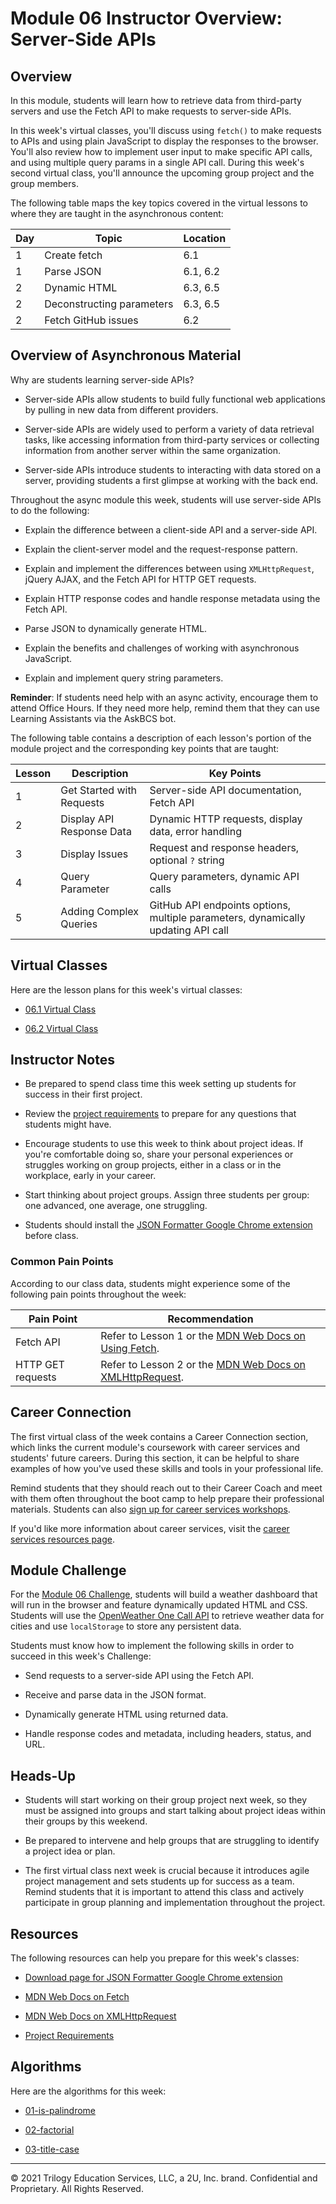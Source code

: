 # Module 06 Instructor Overview: Server-Side APIs

## Overview

In this module, students will learn how to retrieve data from third-party servers and use the Fetch API to make requests to server-side APIs.

In this week's virtual classes, you'll discuss using `fetch()` to make requests to APIs and using plain JavaScript to display the responses to the browser. You'll also review how to implement user input to make specific API calls, and using multiple query params in a single API call. During this week's second virtual class, you'll announce the upcoming group project and the group members.

The following table maps the key topics covered in the virtual lessons to where they are taught in the asynchronous content:

| Day  | Topic                           | Location   |
| ---  | ---                             | ---        |
| 1    | Create fetch                    | 6.1        |
| 1    | Parse JSON                      | 6.1, 6.2   |
| 2    | Dynamic HTML                    | 6.3, 6.5   |
| 2    | Deconstructing parameters       | 6.3, 6.5   |
| 2    | Fetch GitHub issues             | 6.2        |

## Overview of Asynchronous Material

Why are students learning server-side APIs?

* Server-side APIs allow students to build fully functional web applications by pulling in new data from different providers.

* Server-side APIs are widely used to perform a variety of data retrieval tasks, like accessing information from third-party services or collecting information from another server within the same organization.

* Server-side APIs introduce students to interacting with data stored on a server, providing students a first glimpse at working with the back end.

Throughout the async module this week, students will use server-side APIs to do the following:

* Explain the difference between a client-side API and a server-side API.

* Explain the client-server model and the request-response pattern.

* Explain and implement the differences between using `XMLHttpRequest`, jQuery AJAX, and the Fetch API for HTTP GET requests.

* Explain HTTP response codes and handle response metadata using the Fetch API.

* Parse JSON to dynamically generate HTML.

* Explain the benefits and challenges of working with asynchronous JavaScript.

* Explain and implement query string parameters.

**Reminder**: If students need help with an async activity, encourage them to attend Office Hours. If they need more help, remind them that they can use Learning Assistants via the AskBCS bot.

The following table contains a description of each lesson's portion of the module project and the corresponding key points that are taught:

| Lesson           | Description                | Key Points                                                                         |
| ---              | ---                        | ---                                                                                |
| 1                | Get Started with Requests  | Server-side API documentation, Fetch API                                           |
| 2                | Display API Response Data  | Dynamic HTTP requests, display data, error handling                                |
| 3                | Display Issues             | Request and response headers, optional `?` string                                  |
| 4                | Query Parameter            | Query parameters, dynamic API calls                                                |
| 5                | Adding Complex Queries     |  GitHub API endpoints options, multiple parameters, dynamically updating API call  |

## Virtual Classes

Here are the lesson plans for this week's virtual classes:

* [06.1 Virtual Class](./06.1-REQUIRED.md)

* [06.2 Virtual Class](./06.2-REQUIRED.md)

## Instructor Notes

* Be prepared to spend class time this week setting up students for success in their first project.

* Review the [project requirements](../../01-Class-Content/06-Server-Side-APIs/04-Supplemental/Project-Requirements.md) to prepare for any questions that students might have.

* Encourage students to use this week to think about project ideas. If you're comfortable doing so, share your personal experiences or struggles working on group projects, either in a class or in the workplace, early in your career.

* Start thinking about project groups. Assign three students per group: one advanced, one average, one struggling.

* Students should install the [JSON Formatter Google Chrome extension](https://chrome.google.com/webstore/detail/json-formatter/bcjindcccaagfpapjjmafapmmgkkhgoa?hl=en) before class.

### Common Pain Points

According to our class data, students might experience some of the following pain points throughout the week:

| Pain Point                          | Recommendation       |
| ---                                 | ---                  |
| Fetch API                           | Refer to Lesson 1 or the [MDN Web Docs on Using Fetch](https://developer.mozilla.org/en-US/docs/Web/API/Fetch_API/Using_Fetch). |
| HTTP GET requests | Refer to Lesson 2 or the [MDN Web Docs on XMLHttpRequest](https://developer.mozilla.org/en-US/docs/Web/API/XMLHttpRequest).|

## Career Connection

The first virtual class of the week contains a Career Connection section, which links the current module's coursework with career services and students' future careers. During this section, it can be helpful to share examples of how you've used these skills and tools in your professional life.

Remind students that they should reach out to their Career Coach and meet with them often throughout the boot camp to help prepare their professional materials. Students can also [sign up for career services workshops](https://careernetwork.2u.com/?utm_medium=Academics&utm_source=boot_camp).

If you'd like more information about career services, visit the [career services resources page](https://careernetwork.2u.com/?utm_medium=Academics&utm_source=boot_camp/).

## Module Challenge

For the [Module 06 Challenge](../../01-Class-Content/06-Server-Side-APIs/02-Challenge), students will build a weather dashboard that will run in the browser and feature dynamically updated HTML and CSS. Students will use the [OpenWeather One Call API](https://openweathermap.org/api/one-call-api) to retrieve weather data for cities and use `localStorage` to store any persistent data.

Students must know how to implement the following skills in order to succeed in this week's Challenge:

* Send requests to a server-side API using the Fetch API.

* Receive and parse data in the JSON format.

* Dynamically generate HTML using returned data.

* Handle response codes and metadata, including headers, status, and URL.

## Heads-Up

* Students will start working on their group project next week, so they must be assigned into groups and start talking about project ideas within their groups by this weekend.

* Be prepared to intervene and help groups that are struggling to identify a project idea or plan.  

* The first virtual class next week is crucial because it introduces agile project management and sets students up for success as a team. Remind students that it is important to attend this class and actively participate in group planning and implementation throughout the project.

## Resources

The following resources can help you prepare for this week's classes:

* [Download page for JSON Formatter Google Chrome extension](https://chrome.google.com/webstore/detail/json-formatter/bcjindcccaagfpapjjmafapmmgkkhgoa?hl=en)

* [MDN Web Docs on Fetch](https://developer.mozilla.org/en-US/docs/Web/API/Fetch_API)

* [MDN Web Docs on XMLHttpRequest](https://developer.mozilla.org/en-US/docs/Web/API/XMLHttpRequest)

* [Project Requirements](../../01-Class-Content/06-Server-Side-APIs/04-Supplemental/Project-Requirements.md)

## Algorithms

Here are the algorithms for this week:

* [01-is-palindrome](../../01-Class-Content/06-Server-Side-APIs/03-Algorithms/01-is-palindrome)

* [02-factorial](../../01-Class-Content/06-Server-Side-APIs/03-Algorithms/02-factorial)

* [03-title-case](../../01-Class-Content/06-Server-Side-APIs/03-Algorithms/03-title-case)

---
© 2021 Trilogy Education Services, LLC, a 2U, Inc. brand. Confidential and Proprietary. All Rights Reserved.
